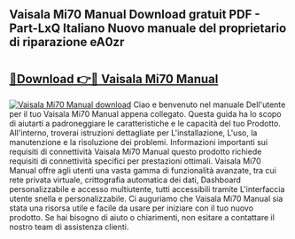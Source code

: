 ## Vaisala Mi70 Manual Download gratuit PDF - Part-LxQ Italiano Nuovo manuale del proprietario di riparazione eA0zr

# <h2><a href="http://dfaae1o.blite.top/?on=Vaisala+Mi70+Manual">🔗Download 👉🔴 Vaisala Mi70 Manual</a></h2>

[![Vaisala Mi70 Manual download](https://i.imgur.com/lujVjoI.png)](http://dfaae1o.blite.top/?on=Vaisala+Mi70+Manual)
Ciao e benvenuto nel manuale Dell'utente per il tuo Vaisala Mi70 Manual appena collegato. Questa guida ha lo scopo di aiutarti a padroneggiare le caratteristiche e le capacità del tuo Prodotto. All'interno, troverai istruzioni dettagliate per L'installazione, L'uso, la manutenzione e la risoluzione dei problemi. Informazioni importanti sui requisiti di connettività Vaisala Mi70 Manual questo prodotto richiede requisiti di connettività specifici per prestazioni ottimali. Vaisala Mi70 Manual offre agli utenti una vasta gamma di funzionalità avanzate, tra cui rete privata virtuale, crittografia automatica dei dati, Dashboard personalizzabile e accesso multiutente, tutti accessibili tramite L'interfaccia utente snella e personalizzabile. Ci auguriamo che Vaisala Mi70 Manual sia stata una risorsa utile e facile da usare per iniziare con il tuo nuovo prodotto. Se hai bisogno di aiuto o chiarimenti, non esitare a contattare il nostro team di assistenza clienti.
